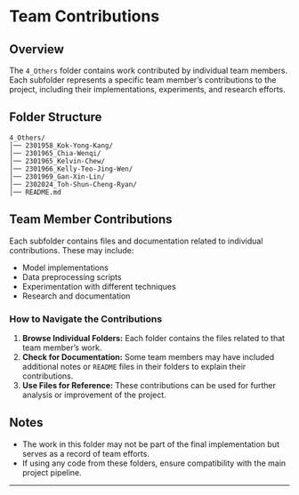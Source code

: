 # Team Contributions

## Overview
The `4_Others` folder contains work contributed by individual team members. Each subfolder represents a specific team member’s contributions to the project, including their implementations, experiments, and research efforts.

## Folder Structure
```
4_Others/
│── 2301958_Kok-Yong-Kang/
│── 2301965_Chia-Wenqi/
│── 2301965_Kelvin-Chew/
│── 2301966_Kelly-Teo-Jing-Wen/
│── 2301969_Gan-Xin-Lin/
│── 2302024_Toh-Shun-Cheng-Ryan/
│── README.md
```

## **Team Member Contributions**
Each subfolder contains files and documentation related to individual contributions. These may include:
- Model implementations
- Data preprocessing scripts
- Experimentation with different techniques
- Research and documentation

### **How to Navigate the Contributions**
1. **Browse Individual Folders:** Each folder contains the files related to that team member’s work.
2. **Check for Documentation:** Some team members may have included additional notes or `README` files in their folders to explain their contributions.
3. **Use Files for Reference:** These contributions can be used for further analysis or improvement of the project.

## **Notes**
- The work in this folder may not be part of the final implementation but serves as a record of team efforts.
- If using any code from these folders, ensure compatibility with the main project pipeline.

---
